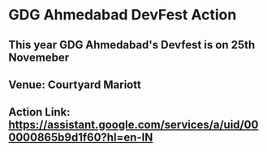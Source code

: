 # GDG Ahmedabad DevFest Action

## This year GDG Ahmedabad's Devfest is on 25th Novemeber

## Venue: Courtyard Mariott

## Action Link: https://assistant.google.com/services/a/uid/000000865b9d1f60?hl=en-IN
